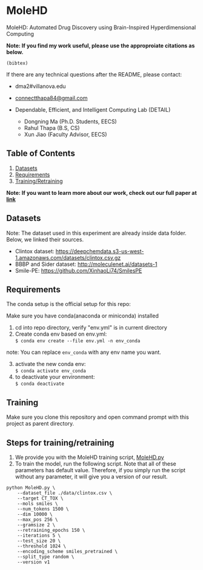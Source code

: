 # MoleHD
MoleHD: Automated Drug Discovery using Brain-Inspired Hyperdimensional Computing

**Note: If you find my work useful, please use the approproiate citations as below.**

```
(bibtex)
```

If there are any technical questions after the README, please contact:
* dma2#villanova.edu
* connectthapa84@gmail.com

* Dependable, Efficient, and Intelligent Computing Lab (DETAIL)
  	* Dongning Ma (Ph.D. Students, EECS)
	* Rahul Thapa (B.S, CS)
  	* Xun Jiao (Faculty Advisor, EECS)


## Table of Contents
1. [Datasets](#Datasets)
2. [Requirements](#Requirements)
3. [Training/Retraining](#Training)

**Note: If you want to learn more about our work, check out our full paper at [link](link)**

## Datasets

Note: The dataset used in this experiment are already inside data folder. Below, we linked their sources. 

 - Clintox dataset: https://deepchemdata.s3-us-west-1.amazonaws.com/datasets/clintox.csv.gz
 - BBBP and Sider dataset: http://moleculenet.ai/datasets-1 
 - Smile-PE: https://github.com/XinhaoLi74/SmilesPE

## Requirements

The conda setup is the official setup for this repo:

Make sure you have conda(anaconda or miniconda) installed

1. cd into repo directory, verify "env.yml" is in current directory
2. Create conda env based on env.yml:  
`$ conda env create --file env.yml -n env_conda`

note: You can replace `env_conda` with any env name you want. 

3. activate the new conda env:  
`$ conda activate env_conda` 
4. to deactivate your environment:   
`$ conda deactivate`  

## Training
Make sure you clone this repository and open command prompt with this project as parent directory. 

## Steps for training/retraining
1. We provide you with the MoleHD training script, [MoleHD.py](./MoleHD.py)
2. To train the model, run the following script. Note that all of these parameters has default value. Therefore, if you simply run the script without any parameter, it will give you a version of our result. 
```
python MoleHD.py \
    --dataset_file ./data/clintox.csv \
    --target CT_TOX \
    --mols smiles \
    --num_tokens 1500 \
    --dim 10000 \
    --max_pos 256 \
    --gramsize 2 \
    --retraining_epochs 150 \
    --iterations 5 \
    --test_size 20 \
    --threshold 1024 \
    --encoding_scheme smiles_pretrained \
    --split_type random \
    --version v1
```
